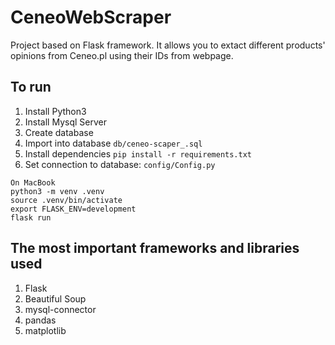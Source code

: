 # CeneoWebScraper
Project based on Flask framework. It allows you to extact different products' opinions from Ceneo.pl using their IDs from webpage.

## To run
1. Install Python3
2. Install Mysql Server
3. Create database
4. Import into database `db/ceneo-scaper_.sql`
5. Install dependencies `pip install -r requirements.txt`
6. Set connection to database: `config/Config.py`

```
On MacBook
python3 -m venv .venv
source .venv/bin/activate
export FLASK_ENV=development
flask run
```

## The most important frameworks and libraries used
1. Flask
2. Beautiful Soup
3. mysql-connector
4. pandas
5. matplotlib